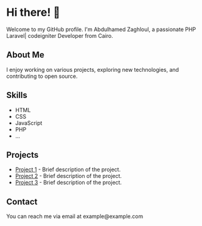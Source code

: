

<body>
  <div class="container">
    <h1>Hi there! 👋</h1>
    <p>Welcome to my GitHub profile. I'm Abdulhamed Zaghloul, a passionate PHP Laravel| codeigniter Developer from Cairo.</p>
    <h2>About Me</h2>
    <p>I enjoy working on various projects, exploring new technologies, and contributing to open source.</p>
    <h2>Skills</h2>
    <ul>
      <li>HTML</li>
      <li>CSS</li>
      <li>JavaScript</li>
      <li>PHP</li>
      <li>...</li>
    </ul>
    <h2>Projects</h2>
    <ul>
      <li><a href="#">Project 1</a> - Brief description of the project.</li>
      <li><a href="#">Project 2</a> - Brief description of the project.</li>
      <li><a href="#">Project 3</a> - Brief description of the project.</li>
    </ul>
    <h2>Contact</h2>
    <p>You can reach me via email at example@example.com</p>
  </div>
</body>
</html>
